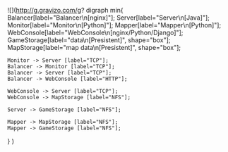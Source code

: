 ![](http://g.gravizo.com/g?
digraph min{
    Balancer[label="Balancer\n[nginx]"];
    Server[label="Server\n[Java]"];
    Monitor[label="Monitor\n[Python]"];
    Mapper[label="Mapper\n[Python]"];
    WebConsole[label="WebConsole\n[nginx/Python/Django]"];
    GameStorage[label="data\n[Presistent]", shape="box"];
    MapStorage[label="map data\n[Presistent]", shape="box"];
    
    Monitor -> Server [label="TCP"];
    Balancer -> Monitor [label="TCP"];
    Balancer -> Server [label="TCP"];
    Balancer -> WebConsole [label="HTTP"];
    
    WebConsole -> Server [label="TCP"];
    WebConsole -> MapStorage [label="NFS"];
    
    Server -> GameStorage [label="NFS"];
    
    Mapper -> MapStorage [label="NFS"];
    Mapper -> GameStorage [label="NFS"];
    
}
)
